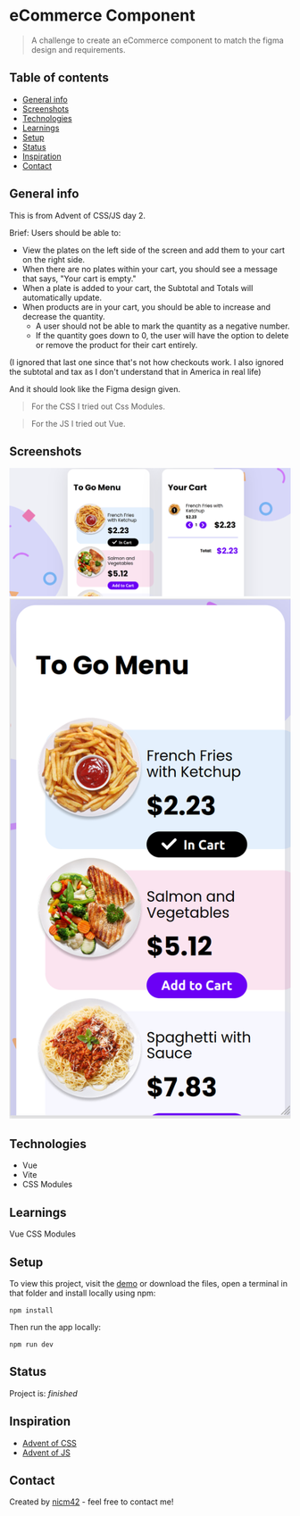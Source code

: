 # eCommerce Component

> A challenge to create an eCommerce component to match the figma design and requirements.

## Table of contents

- [General info](#general-info)
- [Screenshots](#screenshots)
- [Technologies](#technologies)
- [Learnings](#learnings)
- [Setup](#setup)
- [Status](#status)
- [Inspiration](#inspiration)
- [Contact](#contact)

## General info

This is from Advent of CSS/JS day 2.

Brief:
Users should be able to:

- View the plates on the left side of the screen and add them to your cart on the right side.
- When there are no plates within your cart, you should see a message that says, "Your cart is empty."
- When a plate is added to your cart, the Subtotal and Totals will automatically update.
- When products are in your cart, you should be able to increase and decrease the quantity.
  - A user should not be able to mark the quantity as a negative number.
  - If the quantity goes down to 0, the user will have the option to delete or remove the product for their cart entirely.

(I ignored that last one since that's not how checkouts work. I also ignored the subtotal and tax as I don't understand that in America in real life)

And it should look like the Figma design given.

> For the CSS I tried out Css Modules.

> For the JS I tried out Vue.

## Screenshots

![Screenshot](screenshot-desktop.png)
![Screenshot](screenshot-mobile.png)

## Technologies

- Vue
- Vite
- CSS Modules

## Learnings

Vue
CSS Modules

## Setup

To view this project, visit the [demo](https://advent-of-css-and-js.pages.dev/) or download the files, open a terminal in that folder and install locally using npm:

```
npm install
```

Then run the app locally:

```
npm run dev
```

## Status

Project is: _finished_

## Inspiration

- [Advent of CSS](https://www.adventofcss.com/)
- [Advent of JS](https://www.adventofjs.com/)

## Contact

Created by [nicm42](https://twitter.com/nicm4242/) - feel free to contact me!
